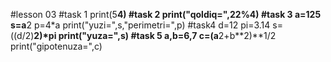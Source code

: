 #lesson 03
#task 1
print(5**4)
#task 2
print("qoldiq=",22%4)
#task 3
a=125
s=a**2
p=4*a
print("yuzi=",s,"perimetri=",p)
#task4
d=12
pi=3.14
s=((d/2)**2)*pi
print("yuza=",s)
#task 5
a,b=6,7
c=(a**2+b**2)**1/2
print("gipotenuza=",c)
